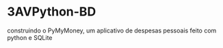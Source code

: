 # 3AVPython-BD
construindo o PyMyMoney, um aplicativo de despesas pessoais feito com python e SQLite

